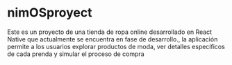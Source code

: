 # nimOSproyect
Este es un proyecto de una tienda de ropa online desarrollado en React Native que actualmente se encuentra en fase de desarrollo., la aplicación permite a los usuarios explorar productos de moda, ver detalles específicos de cada prenda y simular el proceso de compra
